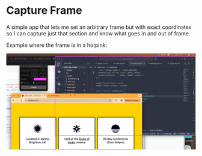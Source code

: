 # Capture Frame

A simple app that lets me set an arbitrary frame but with exact coordinates so I can capture just that section and know what goes in and out of frame.

Example where the frame is in a hotpink:

![](https://raw.githubusercontent.com/remy/capture-frame/refs/heads/main/.github/assets/SCR-20250521-ueiw.png)
